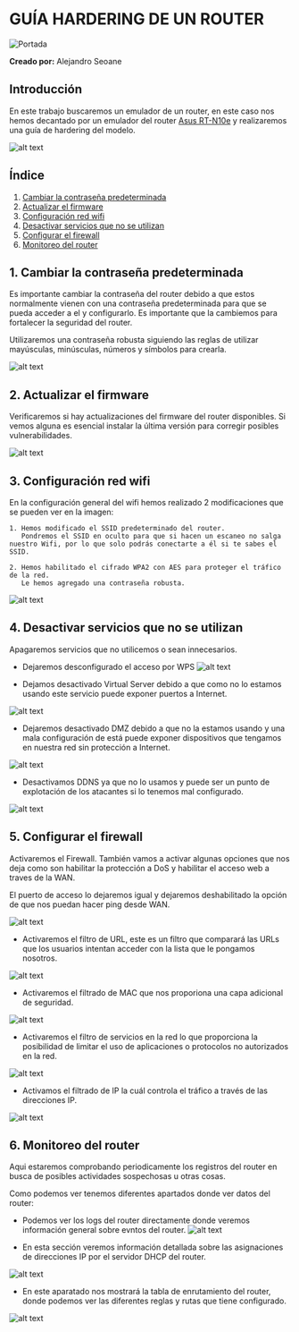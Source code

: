# GUÍA HARDERING DE UN ROUTER

![Portada](portada.png)

**Creado por:** Alejandro Seoane


## Introducción

En este trabajo buscaremos un emulador de un router, en este caso nos hemos decantado por un emulador del router [Asus RT-N10e](https://www.wisp.pl/al/demo/RT-N10E/opmode.htm) y realizaremos una guía de hardering del modelo.

![alt text](img/interfaz.png)

## Índice

1. [Cambiar la contraseña predeterminada](#1-cambiar-la-contraseña-predeterminada)  
2. [Actualizar el firmware](#2-actualizar-el-firmware)  
3. [Configuración red wifi](#3-configuración-red-wifi)  
4. [Desactivar servicios que no se utilizan](#4-desactivar-servicios-que-no-se-utilizan)  
5. [Configurar el firewall](#5-configurar-el-firewall)  
6. [Monitoreo del router](#6-monitoreo-del-router)  

## 1. Cambiar la contraseña predeterminada

Es importante cambiar la contraseña del router debido a que estos normalmente vienen con una contraseña predeterminada para que se pueda acceder a el y configurarlo. Es importante que la cambiemos para fortalecer la seguridad del router.

Utilizaremos una contraseña robusta siguiendo las reglas de utilizar mayúsculas, minúsculas, números y símbolos para crearla.

![alt text](img/image.png)

## 2. Actualizar el firmware

Verificaremos si hay actualizaciones del firmware del router disponibles.
Si vemos alguna es esencial instalar la última versión para corregir posibles vulnerabilidades.

![alt text](img/image2.png)

## 3. Configuración red wifi

En la configuración general del wifi hemos realizado 2 modificaciones que se pueden ver en la imagen:

    1. Hemos modificado el SSID predeterminado del router.
       Pondremos el SSID en oculto para que si hacen un escaneo no salga nuestro Wifi, por lo que solo podrás conectarte a él si te sabes el SSID.

    2. Hemos habilitado el cifrado WPA2 con AES para proteger el tráfico de la red.
       Le hemos agregado una contraseña robusta.

![alt text](img/image4.png)

## 4. Desactivar servicios que no se utilizan

Apagaremos servicios que no utilicemos o sean innecesarios.

- Dejaremos desconfigurado el acceso por WPS
  ![alt text](img/image5.png)

- Dejamos desactivado Virtual Server debido a que como no lo estamos usando este servicio puede exponer puertos a Internet.

 ![alt text](img/image6.png)

- Dejaremos desactivado DMZ debido a que no la estamos usando y una mala configuración de está puede exponer dispositivos que tengamos en nuestra red sin protección a Internet.

![alt text](img/image7.png)

- Desactivamos DDNS ya que no lo usamos y puede ser un punto de explotación de los atacantes si lo tenemos mal configurado.

![alt text](img/image8.png)

## 5. Configurar el firewall

Activaremos el Firewall. También vamos a activar algunas opciones que nos deja como son habilitar la protección a DoS y habilitar el acceso web a traves de la WAN.

El puerto de acceso lo dejaremos igual y dejaremos deshabilitado la opción de que nos puedan hacer ping desde WAN.

![alt text](img/image9.png)

- Activaremos el filtro de URL, este es un filtro que comparará las URLs que los usuarios intentan acceder con la lista que le pongamos nosotros.

![alt text](img/image10.png)

- Activaremos el filtrado de MAC que nos proporiona una capa adicional de seguridad.

![alt text](img/image11.png)

- Activaremos el filtro de servicios en la red lo que proporciona la posibilidad de limitar el uso de aplicaciones o protocolos no autorizados en la red.

![alt text](img/image12.png)

- Activamos el filtrado de IP la cuál controla el tráfico a través de las direcciones IP. 

![alt text](img/image13.png)


## 6. Monitoreo del router

Aqui estaremos comprobando periodicamente los registros del router en busca de posibles actividades sospechosas u otras cosas. 

Como podemos ver tenemos diferentes apartados donde ver datos del router: 

- Podemos ver los logs del router directamente donde veremos información general sobre evntos del router. 
![alt text](img/image14.png)

- En esta sección veremos información detallada sobre las asignaciones de direcciones IP por el servidor DHCP del router. 

![alt text](img/image15.png)

- En este aparatado nos mostrará la tabla de enrutamiento del router, donde podemos ver las diferentes reglas y rutas que tiene configurado. 

![alt text](img/image16.png)